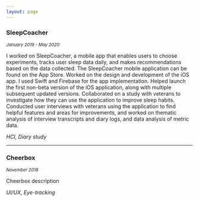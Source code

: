 ```yaml
---
layout: page
---
```


### SleepCoacher 
<sub>*January 2019 - May 2020*<sub/> 
  
I worked on SleepCoacher, a mobile app that enables users to choose experiments, tracks user sleep data daily, and makes recommendations based on the data collected. The SleepCoacher mobile application can be found on the App Store.
Worked on the design and development of the iOS  app. I used Swift and Firebase for the app implementation. 
Helped launch the first non-beta version of the iOS application, along with multiple subsequent updated versions.
Collaborated on a study with veterans to investigate how they can use the application to improve sleep habits.
Conducted user interviews with veterans using the application to find helpful features and areas for improvements, and worked on thematic analysis of interview transcripts and diary logs, and data analysis of metric data. 

*HCI, Diary study* 

<hr />

### Cheerbox 
<sub>*November 2018*<sub/> 
  
Cheerbox description

*UI/UX, Eye-tracking*
